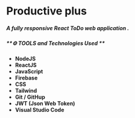 # Productive plus

##### A fully responsive React ToDo web application .

##### **⚙️ TOOLS and Technologies Used **

- **NodeJS**
- **ReactJS**
- **JavaScript**
- **Firebase**
- **CSS**
- **Tailwind**
- **Git / GitHup**
- **JWT (Json Web Token)**
- **Visual Studio Code**
